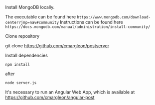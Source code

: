 Install MongoDB locally. 

The executable can be found here `https://www.mongodb.com/download-center?jmp=nav#community`
Instructions can be found here `https://docs.mongodb.com/manual/administration/install-community/`

Clone repository

git clone https://github.com/cmargleon/postserver

Install dependencies

`npm install`

after

`node server.js`

It's necessary to run an Angular Web App, which is available at https://github.com/cmargleon/angular-post